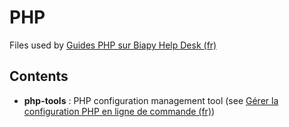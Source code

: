 PHP
===

Files used by [Guides PHP sur Biapy Help Desk (fr)](https://howto.biapy.com/fr/debian-gnu-linux/serveurs/php/)

Contents
--------

* __php-tools__ : PHP configuration management tool (see [Gérer la configuration PHP en ligne de commande (fr)](http://howto.biapy.com/fr/debian-gnu-linux/serveurs/php/gerer-la-configuration-php-en-ligne-de-commande))
